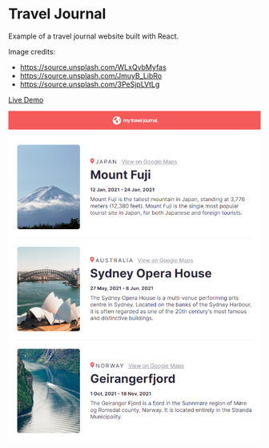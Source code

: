 # Travel Journal

Example of a travel journal website built with React.

Image credits:

* https://source.unsplash.com/WLxQvbMyfas
* https://source.unsplash.com/JmuyB_LibRo
* https://source.unsplash.com/3PeSjpLVtLg

[Live Demo](https://robsassack.github.io/travel-journal/)

![Screenshot of page](screenshot.png)
